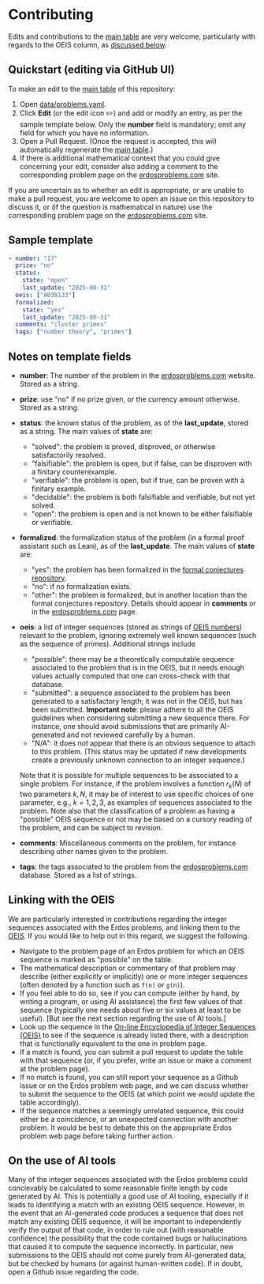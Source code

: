 # Contributing

Edits and contributions to the [main table](README.md#table) are very welcome, particularly with regards to the OEIS column, as [discussed below](#linking-with-the-oeis).

## Quickstart (editing via GitHub UI)

To make an edit to the [main table](README.md#table) of this repository:

1. Open [data/problems.yaml](data/problems.yaml).
2. Click **Edit** (or the edit icon ✏️) and add or modify an entry, as per the sample template below.  Only the **number** field is mandatory; omit any field for which you have no information.
3. Open a Pull Request.  (Once the request is accepted, this will automatically regenerate the [main table](README.md#table).)
4. If there is additional mathematical context that you could give concerning your edit, consider also adding a comment to the corresponding problem page on the [erdosproblems.com](https://www.erdosproblems.com) site.

If you are uncertain as to whether an edit is appropriate, or are unable to make a pull request, you are welcome to open an issue on this repository to discuss it, or (if the question is mathematical in nature) use the corresponding problem page on the [erdosproblems.com](https://www.erdosproblems.com) site.

## Sample template

```yaml
- number: "17"
  prize: "no"
  status:
    state: "open"
    last_update: "2025-08-31"
  oeis: ["A038133"]
  formalized:
    state: "yes"
    last_update: "2025-08-31"
  comments: "cluster primes"
  tags: ["number theory", "primes"]
```

## Notes on template fields

- **number**: The number of the problem in the [erdosproblems.com](https://www.erdosproblems.com) website. Stored as a string.
- **prize**: use "no" if no prize given, or the currency amount otherwise. Stored as a string.
- **status**: the known status of the problem, as of the **last_update**, stored as a string.  The main values of **state** are:
  - "solved": the problem is proved, disproved, or otherwise satisfactorily resolved.
  - "falsifiable": the problem is open, but if false, can be disproven with a finitary counterexample.
  - "verifiable": the problem is open, but if true, can be proven with a finitary example.
  - "decidable": the problem is both falsifiable and verifiable, but not yet solved.
  - "open": the problem is open and is not known to be either falsifiable or verifiable.
- **formalized**: the formalization status of the problem (in a formal proof assistant such as Lean), as of the **last_update**.  The main values of **state** are:
  - "yes": the problem has been formalized in the [formal conjectures repository](https://github.com/google-deepmind/formal-conjectures).
  - "no": if no formalization exists.
  - "other": the problem is formalized, but in another location than the formal conjectures repository.  Details should appear in **comments** or in the [erdosproblems.com](https://www.erdosproblems.com) page.
- **oeis**: a list of integer sequences (stored as strings of [OEIS numbers](https://oeis.org/)) relevant to the problem, ignoring extremely well known sequences (such as the sequence of primes).  Additional strings include
  - "possible": there may be a theoretically computable sequence associated to the problem that is in the OEIS, but it needs enough values actually computed that one can cross-check with that database.
  - "submitted": a sequence associated to the problem has been generated to a satisfactory length; it was not in the OEIS, but has been submitted.  **Important note**: please adhere to all the OEIS guidelines when considering submitting a new sequence there.  For instance, one should avoid submissions that are primarily AI-generated and not reviewed carefully by a human.
  - "N/A": it does not appear that there is an obvious sequence to attach to this problem.  (This status may be updated if new developments create a previously unknown connection to an integer sequence.)

  Note that it is possible for multiple sequences to be associated to a single problem.  For instance, if the problem involves a function $r_k(N)$ of two parameters $k,N$, it may be of interest to use specific choices of one parameter, e.g., $k=1,2,3$, as examples of sequences associated to the problem.  Note also that the classification of a problem as having a "possible" OEIS sequence or not may be based on a cursory reading of the problem, and can be subject to revision.
- **comments**: Miscellaneous comments on the problem, for instance describing other names given to the problem.
- **tags**: the tags associated to the problem from the  [erdosproblems.com](https://www.erdosproblems.com) database. Stored as a list of strings.

## Linking with the OEIS

We are particularly interested in contributions regarding the integer sequences associated with the Erdos problems, and linking them to the [OEIS](https://oeis.org/).  If you would like to help out in this regard, we suggest the following.

- Navigate to the problem page of an Erdos problem for which an OEIS sequence is marked as "possible" on the table.
- The mathematical description or commentary of that problem may describe (either explicitly or implicitly) one or more integer sequences (often denoted by a function such as `f(n)` or `g(n)`).
- If you feel able to do so, see if you can compute (either by hand, by writing a program, or using AI assistance) the first few values of that sequence (typically one needs about five or six values at least to be useful).  [But see the next section regarding the use of AI tools.]
- Look up the sequence in the [On-line Encyclopedia of Integer Sequences (OEIS)](https://oeis.org/) to see if the sequence is already listed there, with a description that is functionally equivalent to the one in problem page.
- If a match is found, you can submit a pull request to update the table with that sequence (or, if you prefer, write an issue or make a comment at the problem page).
- If no match is found, you can still report your sequence as a Github issue or on the Erdos problem web page, and we can discuss whether to submit the sequence to the OEIS (at which point we would update the table accordingly).
- If the sequence matches a seemingly unrelated sequence, this could either be a coincidence, or an unexpected connection with another problem.  It would be best to debate this on the appropriate Erdos problem web page before taking further action.

## On the use of AI tools

Many of the integer sequences associated with the Erdos problems could concievably be calculated to some reasonable finite length by code generated by AI.  This is potentially a good use of AI tooling, especially if it leads to identifying a match with an existing OEIS sequence.  However, in the event that an AI-generated code produces a sequence that does not match any existing OEIS sequence, it will be important to independently verify the output of that code, in order to rule out (with reasonable confidence) the possibility that the code contained bugs or hallucinations that caused it to compute the sequence incorrectly.  In particular, new submissions to the OEIS should not come purely from AI-generated data, but be checked by humans (or against human-written code).  If in doubt, open a Github issue regarding the code.
